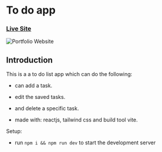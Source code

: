 # To do app

### [Live Site](https://kaleb110.github.io/To-do-list-app/)

![Portfolio Website](https://i.postimg.cc/y8nGHhLp/Screenshot-2024-06-10-110345.png)

## Introduction
This is a a to do list app which can do the following:

- can add a task.

- edit the saved tasks.

- and delete a specific task.

- made with: reactjs, tailwind css and build tool vite.

Setup:
- run ```npm i && npm run dev``` to start the development server
